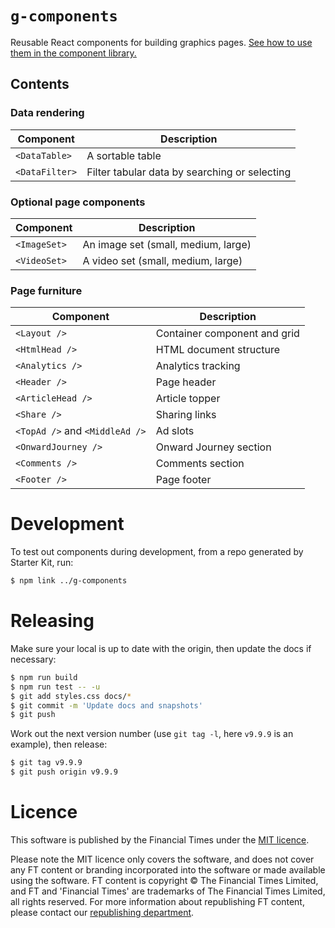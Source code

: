 # `g-components`

Reusable React components for building graphics pages. [See how to use them in the component library.](https://financial-times.github.io/g-components)

## Contents

### Data rendering

| Component      | Description                                   |
| -------------- | --------------------------------------------- |
| `<DataTable>`  | A sortable table                              |
| `<DataFilter>` | Filter tabular data by searching or selecting |

### Optional page components

| Component    | Description                         |
| ------------ | ----------------------------------- |
| `<ImageSet>` | An image set (small, medium, large) |
| `<VideoSet>` | A video set (small, medium, large)  |

### Page furniture

| Component                      | Description                  |
| ------------------------------ | ---------------------------- |
| `<Layout />`                   | Container component and grid |
| `<HtmlHead />`                 | HTML document structure      |
| `<Analytics />`                | Analytics tracking           |
| `<Header />`                   | Page header                  |
| `<ArticleHead />`              | Article topper               |
| `<Share />`                    | Sharing links                |
| `<TopAd />` and `<MiddleAd />` | Ad slots                     |
| `<OnwardJourney />`            | Onward Journey section       |
| `<Comments />`                 | Comments section             |
| `<Footer />`                   | Page footer                  |

# Development

To test out components during development, from a repo generated by Starter Kit, run:

```bash
$ npm link ../g-components
```

# Releasing

Make sure your local is up to date with the origin, then update the docs if necessary:

```bash
$ npm run build
$ npm run test -- -u
$ git add styles.css docs/*
$ git commit -m 'Update docs and snapshots'
$ git push
```

Work out the next version number (use `git tag -l`, here `v9.9.9` is an example), then release:

```bash
$ git tag v9.9.9
$ git push origin v9.9.9
```

# Licence

This software is published by the Financial Times under the [MIT licence](https://opensource.org/licenses/MIT).

Please note the MIT licence only covers the software, and does not cover any FT content or branding incorporated into the software or made available using the software. FT content is copyright © The Financial Times Limited, and FT and 'Financial Times' are trademarks of The Financial Times Limited, all rights reserved. For more information about republishing FT content, please contact our [republishing department](https://ft.com/republishing).
